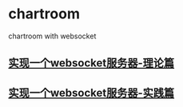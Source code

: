 # chartroom
chartroom  with websocket 

## [实现一个websocket服务器-理论篇 ](./src/websocket/README.md)
## [实现一个websocket服务器-实践篇 ](./src/websocket/README2.md)